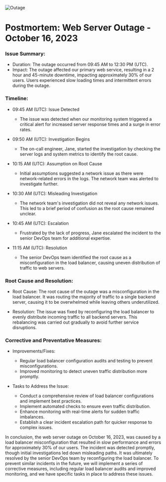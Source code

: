 ![Outage](https://media.makeameme.org/created/when-the-production-16ad2145ce.jpg)
# Postmortem: Web Server Outage - October 16, 2023

### Issue Summary:

- Duration: The outage occurred from 09:45 AM to 12:30 PM (UTC).
- Impact: The outage affected our primary web service, resulting in a 2 hour and 45-minute downtime, impacting approximately 30% of our users. Users experienced slow loading times and intermittent errors during the outage.

### Timeline:

- 09:45 AM (UTC): Issue Detected
  - The issue was detected when our monitoring system triggered a critical alert for increased server response times and a surge in error rates.

- 09:50 AM (UTC): Investigation Begins
  - The on-call engineer, Jane, started the investigation by checking the server logs and system metrics to identify the root cause.

- 10:15 AM (UTC): Assumption on Root Cause
  - Initial assumptions suggested a network issue as there were network-related errors in the logs. The network team was alerted to investigate further.

- 10:30 AM (UTC): Misleading Investigation
  - The network team's investigation did not reveal any network issues. This led to a brief period of confusion as the root cause remained unclear.

- 10:45 AM (UTC): Escalation
  - Frustrated by the lack of progress, Jane escalated the incident to the senior DevOps team for additional expertise.

- 11:15 AM (UTC): Resolution
  - The senior DevOps team identified the root cause as a misconfiguration in the load balancer, causing uneven distribution of traffic to web servers.

### Root Cause and Resolution:

- Root Cause: The root cause of the outage was a misconfiguration in the load balancer. It was routing the majority of traffic to a single backend server, causing it to be overwhelmed while leaving others underutilized.

- Resolution: The issue was fixed by reconfiguring the load balancer to evenly distribute incoming traffic to all backend servers. This rebalancing was carried out gradually to avoid further service disruptions.

### Corrective and Preventative Measures:

- Improvements/Fixes:
  - Regular load balancer configuration audits and testing to prevent misconfigurations.
  - Improved monitoring to detect uneven traffic distribution more promptly.

- Tasks to Address the Issue:
  - Conduct a comprehensive review of load balancer configurations and implement best practices.
  - Implement automated checks to ensure even traffic distribution.
  - Enhance monitoring with real-time alerts for sudden traffic imbalances.
  - Establish a clear incident escalation path for quicker response to complex issues.

In conclusion, the web server outage on October 16, 2023, was caused by a load balancer misconfiguration that resulted in slow performance and errors for approximately 30% of our users. The incident was detected promptly, though initial investigations led down misleading paths. It was ultimately resolved by the senior DevOps team by reconfiguring the load balancer. To prevent similar incidents in the future, we will implement a series of corrective measures, including regular load balancer audits and improved monitoring, and we have specific tasks in place to address these issues.
